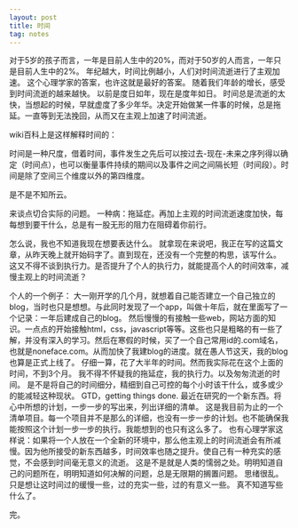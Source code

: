 ```yaml
---
layout: post
title: 时间
tag: notes
---
```


对于5岁的孩子而言，一年是目前人生中的20%，而对于50岁的人而言，一年只是目前人生中的2%。
年纪越大，时间比例越小，人们对时间流逝进行了主观加速。
这个心理学家的答案，也许这就是最好的答案。
随着我们年龄的增长，感受到时间流逝的越来越快。
以前是度日如年，现在是度年如日。
时间总是流逝的太快，当想起的时候，早就虚度了多少年华。决定开始做某一件事的时候，总是拖延。一直等到无法挽回，从而又在主观上加速了时间流逝。

wiki百科上是这样解释时间的：

时间是一种尺度，借着时间，事件发生之先后可以按过去-现在-未来之序列得以确定（时间点），也可以衡量事件持续的期间以及事件之间之间隔长短（时间段）。时间是除了空间三个维度以外的第四维度。

是不是不知所云。

来谈点切合实际的问题。
一种病：拖延症。再加上主观的时间流逝速度加快，每每想到要干什么，总是有一股无形的阻力在阻碍着你前行。

怎么说，我也不知道我现在想要表达什么。
就拿现在来说吧，我正在写的这篇文章，从昨天晚上就开始码字了。直到现在，还没有一个完整的构思，该写什么。
这又不得不谈到执行力。是否提升了个人的执行力，就能提高个人的时间效率，减慢主观上的时间流逝？

个人的一个例子：
大一刚开学的几个月，就想着自己能否建立一个自己独立的blog，当时也只是想想。与此同时发现了一个app，叫做十年后，就在里面写了一个记录：一年后建成自己的blog。
然后慢慢的有接触一些web，网站方面的知识。一点点的开始接触html，css，javascript等等。这些也只是粗略的有一些了解，并没有深入的学习。然后在寒假的时候，买了一个自己常用id的.com域名，也就是noneface.com。从而加快了我建blog的进度。就在愚人节这天，我的blog也算是正式上线了。
仔细一算，花了大半年的时间。然而我实际花在这个上面的时间，不到3个月。
我不得不怀疑我的拖延症，我的执行力。以及匆匆流逝的时间。
是不是将自己的时间细分，精细到自己可控的每个小时该干什么，或多或少的能减轻这种现状。
GTD，getting things done.
最近在研究的一个新东西。将心中所想的计划，一步一步的写出来，列出详细的清单。
这是我目前为止的一个清单项目。每一个项目并不是那么的详细，也没有一步一步的计划。也不能确保我能按照这个计划一步一步的执行。我能想到的也只有这么多了。
也有心理学家这样说：如果将一个人放在一个全新的环境中，那么他主观上的时间流逝会有所减慢。因为他所接受的新东西越多，时间效率也随之提升。使自己有一种充实的感觉，不会感到时间毫无意义的流逝。
这是不是就是人类的懦弱之处。明明知道自己的问题所在，明明知道如何决解的问题，总是无限期的搁置问题。
思绪很乱。
只是想让这时间过的缓慢一些，过的充实一些，过的有意义一些。
真不知道写些什么了。

完。
